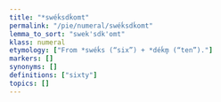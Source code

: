 ```yaml
---
title: "*swéḱsdḱomt"
permalink: "/pie/numeral/swéḱsdḱomt"
lemma_to_sort: "swek'sdk'omt"
klass: numeral
etymology: ["From *swéḱs (“six”) +‎ *déḱm̥ (“ten”)."]
markers: []
synonyms: []
definitions: ["sixty"]
topics: []
---
```

